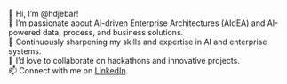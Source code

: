 👋 Hi, I’m @hdjebar!  
👀 I’m passionate about AI-driven Enterprise Architectures (AIdEA) and AI-powered data, process, and business solutions.  
🌱 Continuously sharpening my skills and expertise in AI and enterprise systems.  
💞️ I’d love to collaborate on hackathons and innovative projects.  
📫 Connect with me on [LinkedIn](https://www.linkedin.com/in/hdjebar).
<!---
hdjebar/hdjebar is a ✨ special ✨ repository because its `README.md` (this file) appears on your GitHub profile.
You can click the Preview link to take a look at your changes.
--->
